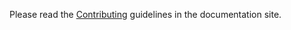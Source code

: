 Please read the [Contributing](https://bigtree.readthedocs.io/stable/home/contributing/) guidelines in the documentation site.
